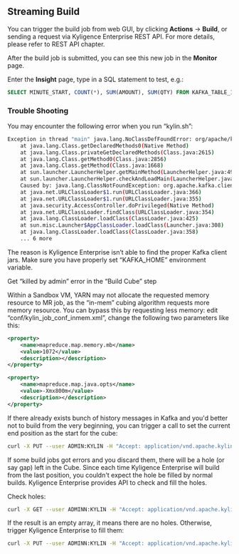 ## Streaming Build

You can trigger the build job from web GUI, by clicking **Actions** -> **Build**, or sending a request via Kyligence Enterprise REST API. For more details, please refer to REST API chapter.

After the build job is submitted, you can see this new job in the **Monitor** page.

Enter the **Insight** page, type in a SQL statement to test, e.g.:

```sql
SELECT MINUTE_START, COUNT(*), SUM(AMOUNT), SUM(QTY) FROM KAFKA_TABLE_1 GROUP BY MINUTE_START ORDER BY MINUTE_START
```



### Trouble Shooting

You may encounter the following error when you run “kylin.sh”:

```sh
Exception in thread "main" java.lang.NoClassDefFoundError: org/apache/kafka/clients/producer/Producer
    at java.lang.Class.getDeclaredMethods0(Native Method)
    at java.lang.Class.privateGetDeclaredMethods(Class.java:2615)
    at java.lang.Class.getMethod0(Class.java:2856)
    at java.lang.Class.getMethod(Class.java:1668)
    at sun.launcher.LauncherHelper.getMainMethod(LauncherHelper.java:494)
    at sun.launcher.LauncherHelper.checkAndLoadMain(LauncherHelper.java:486)
    Caused by: java.lang.ClassNotFoundException: org.apache.kafka.clients.producer.Producer
    at java.net.URLClassLoader$1.run(URLClassLoader.java:366)
    at java.net.URLClassLoader$1.run(URLClassLoader.java:355)
    at java.security.AccessController.doPrivileged(Native Method)
    at java.net.URLClassLoader.findClass(URLClassLoader.java:354)
    at java.lang.ClassLoader.loadClass(ClassLoader.java:425)
    at sun.misc.Launcher$AppClassLoader.loadClass(Launcher.java:308)
    at java.lang.ClassLoader.loadClass(ClassLoader.java:358)
    ... 6 more
```

The reason is Kyligence Enterprise isn’t able to find the proper Kafka client jars. Make sure you have properly set “KAFKA_HOME” environment variable.

Get “killed by admin” error in the “Build Cube” step

Within a Sandbox VM, YARN may not allocate the requested memory resource to MR job, as the “in-mem” cubing algorithm requests more memory resource. You can bypass this by requesting less memory: edit “conf/kylin_job_conf_inmem.xml”, change the following two parameters like this:

```xml
<property>
    <name>mapreduce.map.memory.mb</name>
    <value>1072</value>
    <description></description>
</property>

<property>
    <name>mapreduce.map.java.opts</name>
    <value>-Xmx800m</value>
    <description></description>
</property>
```

If there already exists bunch of history messages in Kafka and you'd better not to build from the very beginning, you can trigger a call to set the current end position as the start for the cube:

```sh
curl -X PUT --user ADMIN:KYLIN -H "Accept: application/vnd.apache.kylin-v2+json" -H "Content-Type:application/json" -H "Accept-Language: en" -d '{ "sourceOffsetStart": 0, "sourceOffsetEnd": 9223372036854775807, "buildType": "BUILD"}' http://localhost:7070/kylin/api/cubes/{your_cube_name}/init_start_offsets
```

If some build jobs got errors and you discard them, there will be a hole (or say gap) left in the Cube. Since each time Kyligence Enterprise will build from the last position, you couldn't expect the hole be filled by normal builds. Kyligence Enterprise provides API to check and fill the holes.

Check holes:

```sh
curl -X GET --user ADMINN:KYLIN -H "Accept: application/vnd.apache.kylin-v2+json" -H "Content-Type:application/json" -H "Accept-Language: en" http://localhost:7070/kylin/api/cubes/{your_cube_name}/holes
```

If the result is an empty array, it means there are no holes. Otherwise, trigger Kyligence Enterprise to fill them:

```sh
curl -X PUT --user ADMINN:KYLIN -H "Accept: application/vnd.apache.kylin-v2+json" -H "Content-Type:application/json" -H "Accept-Language: en" http://localhost:7070/kylin/api/cubes/{your_cube_name}/holes
```
